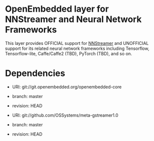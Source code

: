 # OpenEmbedded layer for NNStreamer and Neural Network Frameworks

This layer provides OFFICIAL support for [NNStreamer](https://github.com/nnsuite/nnstreamer) and UNOFFICIAL support for its related neural network frameworks including Tensorflow, Tensorflow-lite, Caffe/Caffe2 (TBD), PyTorch (TBD), and so on.

# Dependencies

- URI: git://git.openembedded.org/openembedded-core
- branch: master
- revision: HEAD



- URI: git://github.com/OSSystems/meta-gstreamer1.0
- branch: master
- revision: HEAD

